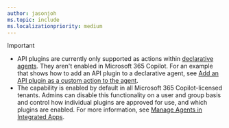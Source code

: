 ```yaml
---
author: jasonjoh
ms.topic: include
ms.localizationpriority: medium
---
```


<!-- markdownlint-disable MD041-->

> [!IMPORTANT]
>
> - API plugins are currently only supported as actions within [declarative agents](../overview-declarative-agent.md). They aren't enabled in Microsoft 365 Copilot. For an example that shows how to add an API plugin to a declarative agent, see [Add an API plugin as a custom action to the agent](../build-declarative-agents-add-skills.md#add-an-api-plugin-as-a-custom-action-to-the-agent).
> - The capability is enabled by default in all Microsoft 365 Copilot-licensed tenants. Admins can disable this functionality on a user and group basis and control how individual plugins are approved for use, and which plugins are enabled. For more information, see [Manage Agents in Integrated Apps](/microsoft-365/admin/manage/manage-plugins-for-copilot-in-integrated-apps?context=/microsoft-365-copilot/extensibility/context).
